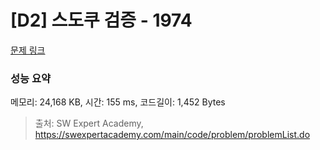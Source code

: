 # [D2] 스도쿠 검증 - 1974 

[문제 링크](https://swexpertacademy.com/main/code/problem/problemDetail.do?contestProbId=AV5Psz16AYEDFAUq) 

### 성능 요약

메모리: 24,168 KB, 시간: 155 ms, 코드길이: 1,452 Bytes



> 출처: SW Expert Academy, https://swexpertacademy.com/main/code/problem/problemList.do